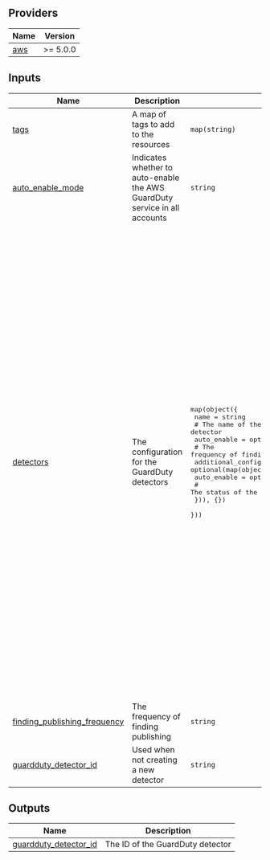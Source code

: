 <!-- BEGIN_TF_DOCS -->
## Providers

| Name | Version |
|------|---------|
| <a name="provider_aws"></a> [aws](#provider\_aws) | >= 5.0.0 |

## Inputs

| Name | Description | Type | Default | Required |
|------|-------------|------|---------|:--------:|
| <a name="input_tags"></a> [tags](#input\_tags) | A map of tags to add to the resources | `map(string)` | n/a | yes |
| <a name="input_auto_enable_mode"></a> [auto\_enable\_mode](#input\_auto\_enable\_mode) | Indicates whether to auto-enable the AWS GuardDuty service in all accounts | `string` | `"ALL"` | no |
| <a name="input_detectors"></a> [detectors](#input\_detectors) | The configuration for the GuardDuty detectors | <pre>map(object({<br/>    name = string<br/>    # The name of the detector<br/>    auto_enable = optional(string, "NONE")<br/>    # The frequency of finding publishing<br/>    additional_configuration = optional(map(object({<br/>      auto_enable = optional(string, "NONE")<br/>      # The status of the additional configuration<br/>    })), {})<br/>  }))</pre> | <pre>{<br/>  "eks": {<br/>    "auto_enable": "ALL",<br/>    "name": "EKS_AUDIT_LOGS"<br/>  },<br/>  "eks_runtime_monitoring": {<br/>    "additional_configuration": {<br/>      "EKS_ADDON_MANAGEMENT": {<br/>        "auto_enable": "NONE"<br/>      }<br/>    },<br/>    "auto_enable": "NONE",<br/>    "name": "EKS_RUNTIME_MONITORING"<br/>  },<br/>  "lambda": {<br/>    "auto_enable": "NONE",<br/>    "name": "LAMBDA_NETWORK_LOGS"<br/>  },<br/>  "malware": {<br/>    "auto_enable": "NONE",<br/>    "name": "EBS_MALWARE_PROTECTION"<br/>  },<br/>  "rds": {<br/>    "auto_enable": "NONE",<br/>    "name": "RDS_LOGIN_EVENTS"<br/>  },<br/>  "runtime_monitoring": {<br/>    "additional_configuration": {<br/>      "EC2_AGENT_MANAGEMENT": {<br/>        "auto_enable": "NONE"<br/>      },<br/>      "ECS_FARGATE_AGENT_MANAGEMENT": {<br/>        "auto_enable": "NONE"<br/>      },<br/>      "EKS_ADDON_MANAGEMENT": {<br/>        "auto_enable": "NONE"<br/>      }<br/>    },<br/>    "auto_enable": "NONE",<br/>    "name": "RUNTIME_MONITORING"<br/>  },<br/>  "s3": {<br/>    "auto_enable": "NONE",<br/>    "name": "S3_DATA_EVENTS"<br/>  }<br/>}</pre> | no |
| <a name="input_finding_publishing_frequency"></a> [finding\_publishing\_frequency](#input\_finding\_publishing\_frequency) | The frequency of finding publishing | `string` | `"FIFTEEN_MINUTES"` | no |
| <a name="input_guardduty_detector_id"></a> [guardduty\_detector\_id](#input\_guardduty\_detector\_id) | Used when not creating a new detector | `string` | `null` | no |

## Outputs

| Name | Description |
|------|-------------|
| <a name="output_guardduty_detector_id"></a> [guardduty\_detector\_id](#output\_guardduty\_detector\_id) | The ID of the GuardDuty detector |
<!-- END_TF_DOCS -->